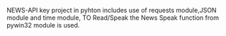 NEWS-API key project in pyhton includes use of requests module,JSON module and time module,
TO Read/Speak the News Speak function from pywin32 module is used.

